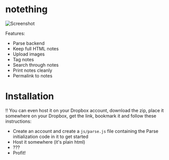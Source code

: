 notething
=========

![Screenshot](http://f.cl.ly/items/0Y0y3s3W3j41321k2F16/Screen%20Shot%202013-05-23%20at%208.57.16%20PM.png)

Features:
- Parse backend 
- Keep full HTML notes
- Upload images
- Tag notes
- Search through notes
- Print notes cleanly
- Permalink to notes

# Installation

!! You can even host it on your Dropbox account, download the zip, place it somewhere on your Dropbox, get the link, bookmark it and follow these instructions:

- Create an account and create a `js/parse.js` file containing the Parse initialization code in it to get started
- Host it somewhere (it's plain html)
- ???
- Profit!
